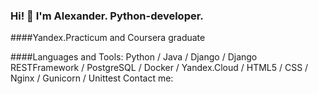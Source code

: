 ### Hi! 👋 I'm Alexander. Python-developer.
####Yandex.Practicum and Coursera graduate

####Languages and Tools: Python / Java / Django / Django RESTFramework / PostgreSQL / Docker / Yandex.Cloud / HTML5 / CSS / Nginx / Gunicorn / Unittest
Contact me:


<!--
**Galenfea/Galenfea** is a ✨ _special_ ✨ repository because its `README.md` (this file) appears on your GitHub profile.

Here are some ideas to get you started:

- 🔭 I’m currently working on ...
- 🌱 I’m currently learning ...
- 👯 I’m looking to collaborate on ...
- 🤔 I’m looking for help with ...
- 💬 Ask me about ...
- 📫 How to reach me: ...
- 😄 Pronouns: ...
- ⚡ Fun fact: ...
-  👋
-->
